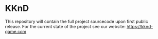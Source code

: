# KKnD

This repository will contain the full project sourcecode upon first public release.
For the current state of the project see our website: https://kknd-game.com
